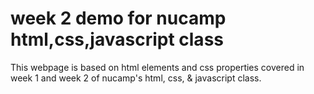 # week 2 demo for nucamp html,css,javascript class 
This webpage is based on html elements and css properties covered in week
1 and week 2 of nucamp's html, css, & javascript class.

